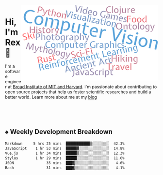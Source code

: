 <img src="https://raw.githubusercontent.com/rexwangcc/rexwangcc/master/myself.png" alt="Rex!" width="450" height="250" align="right">

# Hi, I'm Rex 👋

I'm a software engineer at [Broad Institute of MIT and Harvard](https://www.broadinstitute.org/). I'm passionate about contributing to open source projects that help us foster scientific researches and build a better world. Learn more about me at my [blog](https://rexwang.cc)

<br>
<br>
<br>

<table>
<tr valign="top" width="50%">
<!-- <td > -->

## ♠ Weekly Development Breakdown

<!-- code_time starts -->

```text
Markdown     5 hrs 25 mins  ███████████▒░░░░░░░░  42.3%
JavaScript    1 hr 53 mins  █████▓░░░░░░░░░░░░░░  14.8%
Vue.js        1 hr 34 mins  █████▒░░░░░░░░░░░░░░  12.3%
Stylus        1 hr 29 mins  █████░░░░░░░░░░░░░░░  11.6%
JSON               35 mins  ███▓░░░░░░░░░░░░░░░░   4.6%
Bash               31 mins  ███▓░░░░░░░░░░░░░░░░   4.1%
```

<!-- code_time ends -->

<!-- Placeholder for my Game statuses -->

<!-- <td valign="top" width="50%">

#### ♦ My Personal Progress

</td> -->

</tr>
</table>
